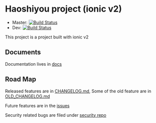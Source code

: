 # Haoshiyou project (ionic v2)

- Master: [![Build Status](https://travis-ci.org/xinbenlv/rent.zzn.im.svg?branch=master)](https://travis-ci.org/xinbenlv/rent.zzn.im)
- Dev: [![Build Status](https://travis-ci.org/xinbenlv/rent.zzn.im.svg?branch=dev)](https://travis-ci.org/xinbenlv/rent.zzn.im)


This project is a project built with ionic v2

## Documents

Documentation lives in [docs](docs)

## Road Map

Released features are in [CHANGELOG.md](CHANGELOG.md),
Some of the old feature are in [OLD_CHANGELOG.md](OLD_CHANGELOG.md)

Future features are in the 
[issues](https://github.com/xinbenlv/rent.zzn.im/issues)

Security related bugs are filed under 
[security repo](https://github.com/xinbenlv/haoshiyou-security/issues)